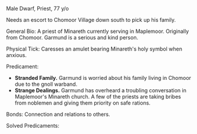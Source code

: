 Male Dwarf, Priest, 77 y/o

Needs an escort to Chomoor Village down south to pick up his family.

General Bio:
A priest of Minareth currently serving in Maplemoor. Originally from Chomoor.
Garmund is a serious and kind person.

Physical Tick:
Caresses an amulet bearing Minareth's holy symbol when anxious.

Predicament:
- **Stranded Family.** Garmund is worried about his family living in Chomoor due to the gnoll warband.
- **Strange Dealings.** Garmund has overheard a troubling conversation in Maplemoor's Minareth church. A few of the priests are taking bribes from noblemen and giving them priority on safe rations.

Bonds:
Connection and relations to others.

Solved Predicaments: